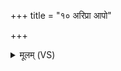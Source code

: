 +++
title = "१० अरिप्रा आपो"

+++
<details><summary>मूलम् (VS)</summary>

अ॑रि॒प्रा आपो॒अप॑ रि॒प्रम॒स्मत् ॥
</details>
